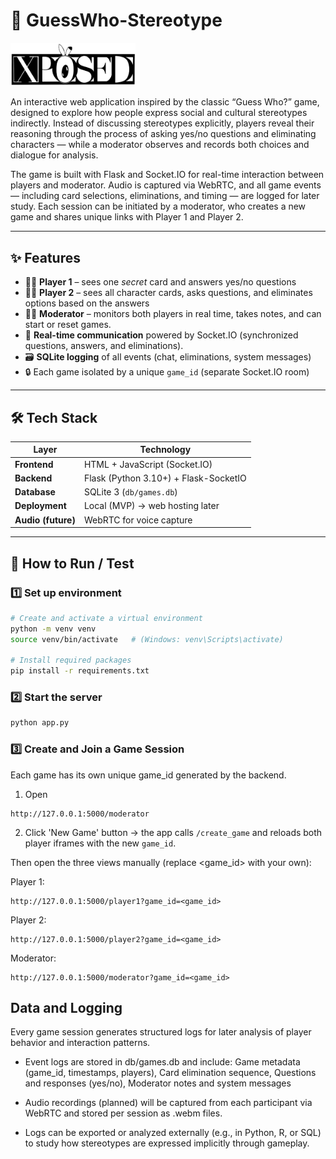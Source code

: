 # 🎲 GuessWho-Stereotype

<img src="static/logo.png" alt="GuessWho Stereotype Research Game Logo" width="200">

An interactive web application inspired by the classic “Guess Who?” game, designed to explore how people express social and cultural stereotypes indirectly.
Instead of discussing stereotypes explicitly, players reveal their reasoning through the process of asking yes/no questions and eliminating characters — while a moderator observes and records both choices and dialogue for analysis.

The game is built with Flask and Socket.IO for real-time interaction between players and moderator. Audio is captured via WebRTC, and all game events — including card selections, eliminations, and timing — are logged for later study. Each session can be initiated by a moderator, who creates a new game and shares unique links with Player 1 and Player 2.

---

## ✨ Features 

- 🧑‍🎓 **Player 1** – sees one *secret* card and answers yes/no questions  
- 🧑‍🚀 **Player 2** – sees all character cards, asks questions, and eliminates options based on the answers
- 🧑‍⚖️ **Moderator** – monitors both players in real time, takes notes, and can start or reset games.
- 💬 **Real-time communication** powered by Socket.IO (synchronized questions, answers, and eliminations).
- 🗃️ **SQLite logging** of all events (chat, eliminations, system messages)  
- 🔒 Each game isolated by a unique `game_id` (separate Socket.IO room)

---

## 🛠️ Tech Stack

| Layer              | Technology                            |
| ------------------ | ------------------------------------- |
| **Frontend**       | HTML + JavaScript (Socket.IO)         |
| **Backend**        | Flask (Python 3.10+) + Flask-SocketIO |
| **Database**       | SQLite 3 (`db/games.db`)              |
| **Deployment**     | Local (MVP) → web hosting later       |
| **Audio (future)** | WebRTC for voice capture              |

---

## 🚀 How to Run / Test

### 1️⃣ Set up environment
```bash
# Create and activate a virtual environment
python -m venv venv
source venv/bin/activate   # (Windows: venv\Scripts\activate)

# Install required packages
pip install -r requirements.txt
```

### 2️⃣ Start the server
```bash
python app.py
```
### 3️⃣ Create and Join a Game Session
Each game has its own unique game_id generated by the backend.

1. Open  
```
http://127.0.0.1:5000/moderator
```

2. Click 'New Game' button 
   → the app calls `/create_game` and reloads both player iframes with the new `game_id`.

Then open the three views manually (replace <game_id> with your own):

Player 1: 
```
http://127.0.0.1:5000/player1?game_id=<game_id>
```

Player 2: 
```
http://127.0.0.1:5000/player2?game_id=<game_id>
```

Moderator: 
```
http://127.0.0.1:5000/moderator?game_id=<game_id>
```

## Data and Logging
Every game session generates structured logs for later analysis of player behavior and interaction patterns.

- Event logs are stored in db/games.db and include: Game metadata (game_id, timestamps, players), Card elimination sequence, Questions and responses (yes/no), Moderator notes and system messages

- Audio recordings (planned) will be captured from each participant via WebRTC and stored per session as .webm files.

- Logs can be exported or analyzed externally (e.g., in Python, R, or SQL) to study how stereotypes are expressed implicitly through gameplay.